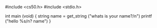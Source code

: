 #include <cs50.h>
#include <stdio.h>

int main (void)
{
string name = get_string ("whats is your name?/n")
printf ("hello %s/n? name")
}
